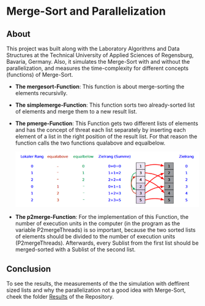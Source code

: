 # Merge-Sort and Parallelization
## About
This project was built along with the Laboratory Algorithms and Data Structures at the Technical University of Applied Sciences of Regensburg, Bavaria, Germany. Also, it simulates the Merge-Sort with and without the parallelization, and measures the time-complexity for different concepts (functions) of Merge-Sort.

* <b>The mergesort-Function</b>: This function is about merge-sorting the elements recursivlly.
* <b>The simplemerge-Function</b>: This function sorts two already-sorted list of elements and merge them to a new result list.
* <b>The pmerge-Function</b>: This Function gets two different lists of elements and has the concept of threat each list separately by inserting each element of a list in the right position of the result list. For that reason the function calls the two functions qualabove and equalbelow.

  <a><img src = "Improved and parallelizable merge through rank determination.png"></a>

* <b>The p2merge-Function</b>: For the implementation of this Function, the number of execution units in the computer (in the program as the variable P2mergeThreads) is so important, because the two sorted lists of elements should be divided to the number of execution units (P2mergeThreads). Afterwards, every Sublist from the first list should be merged-sorted with a Sublist of the second list.

## Conclusion
To see the results, the measurements of the the simulation with deffirent sized lists and why the parallelization not a good idea with Merge-Sort, cheek the folder <a href="https://github.com/younes-ouhra/Algorithmen_und_Datenstrukturen_Merge-Sort_und_Parallelisierung/tree/main/Results">Results</a> of the Repository.
